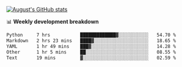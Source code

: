 
[![August's GitHub stats](https://github-readme-stats.vercel.app/api?username=zou-weidong&show_icons=true&theme=radical)](https://github.com/zou-weidong)


📊 **Weekly development breakdown**
<!--START_SECTION:waka-->

```txt
Python     7 hrs           █████████████▓░░░░░░░░░░░   54.70 %
Markdown   2 hrs 23 mins   ████▓░░░░░░░░░░░░░░░░░░░░   18.65 %
YAML       1 hr 49 mins    ███▓░░░░░░░░░░░░░░░░░░░░░   14.28 %
Other      1 hr 5 mins     ██░░░░░░░░░░░░░░░░░░░░░░░   08.55 %
Text       19 mins         ▓░░░░░░░░░░░░░░░░░░░░░░░░   02.59 %
```

<!--END_SECTION:waka-->
